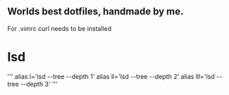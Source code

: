## Worlds best dotfiles, handmade by me.

For .vimrc curl needs to be installed

# lsd

'''
alias l='lsd --tree --depth 1'
alias ll='lsd --tree --depth 2'
alias lll='lsd --tree --depth 3'
'''
